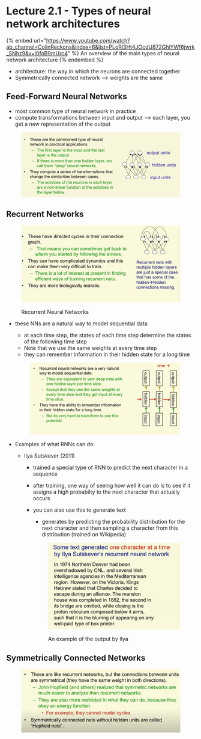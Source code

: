 # Lecture 2.1 - Types of neural network architectures

{% embed url="https://www.youtube.com/watch?ab_channel=ColinReckons&index=6&list=PLoRl3Ht4JOcdU872GhiYWf6jwrk_SNhz9&v=l0foB9mUrc4" %}
An overview of the main types of neural network architecture&#x20;
{% endembed %}



* architecture: the way in which the neurons are connected together&#x20;
* Symmetrically connected network --> weights are the same&#x20;

## Feed-Forward Neural Networks&#x20;

* most common type of neural network in practice&#x20;
* compute transformations between input and output --> each layer, you get a new representation of the output

<figure><img src="../../.gitbook/assets/Screen Shot 2023-06-02 at 1.55.56 PM.png" alt=""><figcaption></figcaption></figure>

## Recurrent Networks

<figure><img src="../../.gitbook/assets/Screen Shot 2023-06-02 at 1.56.42 PM.png" alt=""><figcaption><p>Recurrent Neural Networks</p></figcaption></figure>

*   these NNs are a natural way to model sequential data

    * at each time step, the states of each time step determine the states of the following time step&#x20;
    * Note that we use the same weights at every time step&#x20;
    * they can remember information in their hidden state for a long time



    <figure><img src="../../.gitbook/assets/Screen Shot 2023-06-02 at 1.58.12 PM.png" alt=""><figcaption></figcaption></figure>
* Examples of what RNNs can do:&#x20;
  * Ilya Sutskever (2011)&#x20;
    * trained a special type of RNN to predict the next character in a sequence
    * after training, one way of seeing how well it can do is to see if it assigns a high probabilty to the next character that actually occurs
    *   you can also use this to generate text&#x20;

        * generates by predicting the probability distribution for the next character and then sampling a character from this distribution (trained on Wikipedia)



        <figure><img src="../../.gitbook/assets/Screen Shot 2023-06-02 at 2.00.44 PM.png" alt=""><figcaption><p>An example of the output by Ilya</p></figcaption></figure>



## Symmetrically Connected Networks&#x20;

<figure><img src="../../.gitbook/assets/Screen Shot 2023-06-02 at 2.03.35 PM.png" alt=""><figcaption></figcaption></figure>
